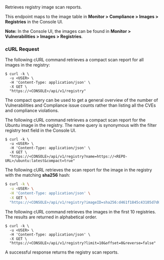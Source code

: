 Retrieves registry image scan reports.

This endpoint maps to the image table in **Monitor > Compliance > Images > Registries** in the Console UI.

**Note:** In the Console UI, the images can be found in **Monitor > Vulnerabilities > Images > Registries**.

### cURL Request

The following cURL command retrieves a compact scan report for all images in the registry:

```
$ curl -k \
  -u <USER> \
  -H 'Content-Type: application/json' \
  -X GET \
  "https://<CONSOLE>/api/v1/registry"
```

The compact query can be used to get a general overview of the number of Vulnerabilities and Compliance issue counts rather than listing all the CVEs and compliance violations.

The following cURL command retrieves a compact scan report for the Ubuntu image in the registry.
The name query is synonymous with the filter registry text field in the Console UI.

```
$ curl -k \
  -u <USER> \
  -H 'Content-Type: application/json' \
  -X GET \
  "https://<CONSOLE>/api/v1/registry?name=https://<REPO-URL>/ubuntu:latest&compact=true"
```

The following cURL retrieves the scan report for the image in the registry with the matching **sha256** hash:

```bash
$ curl -k \
  -u <USER> \
  -H 'Content-Type: application/json' \
  -X GET \
  "https://<CONSOLE>/api/v1/registry?imageID=sha256:d461f1845c43105d7d686a9cfca9d73b0272b1dcd0381bf105276c978cb02832"
```

The following cURL command retrieves the images in the first 10 registries.
The results are returned in alphabetical order.

```
$ curl -k \
  -u <USER> \
  -H 'Content-Type: application/json' \
  -X GET \
  "https://<CONSOLE>/api/v1/registry?limit=10&offset=0&reverse=false"
```

A successful response returns the registry scan reports.
